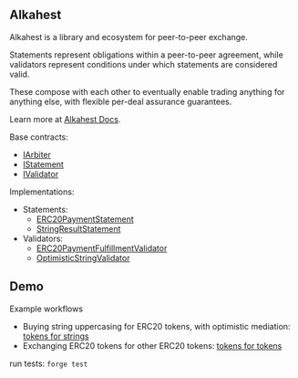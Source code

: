 ## Alkahest

Alkahest is a library and ecosystem for peer-to-peer exchange.

Statements represent obligations within a peer-to-peer agreement, while validators represent conditions under which statements are considered valid. 

These compose with each other to eventually enable trading anything for anything else, with flexible per-deal assurance guarantees.

Learn more at [Alkahest Docs](https://alkahest.coophive.network).

Base contracts: 
- [IArbiter](https://github.com/CoopHive/alkahest-mocks/blob/main/src/it1_bytes_arbiters/IArbiter.sol)
- [IStatement](https://github.com/CoopHive/alkahest-mocks/blob/main/src/it1_bytes_arbiters/IStatement.sol)
- [IValidator](https://github.com/CoopHive/alkahest-mocks/blob/main/src/it1_bytes_arbiters/IValidator.sol)



Implementations:

- Statements:
    - [ERC20PaymentStatement](https://github.com/CoopHive/alkahest-mocks/blob/main/src/it1_bytes_arbiters/ERC20PaymentStatement.sol)
    - [StringResultStatement](https://github.com/CoopHive/alkahest-mocks/blob/main/src/it1_bytes_arbiters/StringResultStatement.sol)
- Validators:
    - [ERC20PaymentFulfillmentValidator](https://github.com/CoopHive/alkahest-mocks/blob/main/src/it1_bytes_arbiters/ERC20PaymentFulfillmentValidator.sol)
    - [OptimisticStringValidator](https://github.com/CoopHive/alkahest-mocks/blob/main/src/it1_bytes_arbiters/OptimisticStringValidator.sol)

## Demo
Example workflows
- Buying string uppercasing for ERC20 tokens, with optimistic mediation: [tokens for strings](https://github.com/CoopHive/alkahest-mocks/blob/main/test/TokensForStrings.t.sol)
- Exchanging ERC20 tokens for other ERC20 tokens: [tokens for tokens](https://github.com/CoopHive/alkahest-mocks/blob/main/test/TokensForTokens.t.sol)

run tests: `forge test`